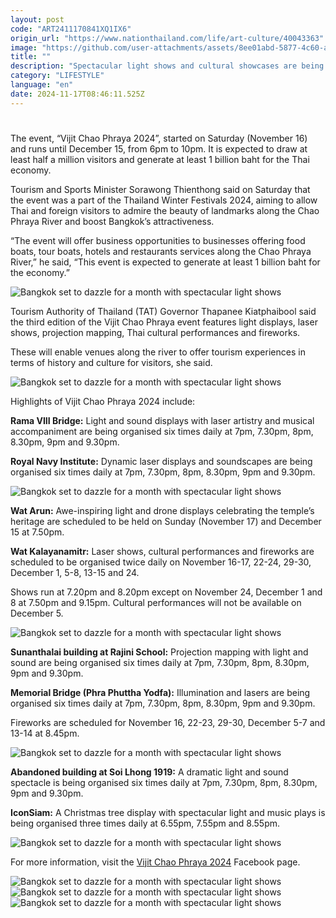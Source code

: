 ```yaml
---
layout: post
code: "ART2411170841XQ1IX6"
origin_url: "https://www.nationthailand.com/life/art-culture/40043363"
image: "https://github.com/user-attachments/assets/8ee01abd-5877-4c60-ac99-07ca32adda39"
title: ""
description: "Spectacular light shows and cultural showcases are being held for a month at eight venues along the Chao Phraya River in Bangkok in a bid to attract Thai and foreign visitors."
category: "LIFESTYLE"
language: "en"
date: 2024-11-17T08:46:11.525Z
---
```


# 









The event, “Vijit Chao Phraya 2024”, started on Saturday (November 16) and runs until December 15, from 6pm to 10pm. It is expected to draw at least half a million visitors and generate at least 1 billion baht for the Thai economy.

Tourism and Sports Minister Sorawong Thienthong said on Saturday that the event was a part of the Thailand Winter Festivals 2024, aiming to allow Thai and foreign visitors to admire the beauty of landmarks along the Chao Phraya River and boost Bangkok’s attractiveness.

“The event will offer business opportunities to businesses offering food boats, tour boats, hotels and restaurants services along the Chao Phraya River,” he said, “This event is expected to generate at least 1 billion baht for the economy.”

  ![Bangkok set to dazzle for a month with spectacular light shows](https://github.com/user-attachments/assets/98605f60-424e-4dfe-adf8-9a0c070c6a09)

Tourism Authority of Thailand (TAT) Governor Thapanee Kiatphaibool said the third edition of the Vijit Chao Phraya event features light displays, laser shows, projection mapping, Thai cultural performances and fireworks.

These will enable venues along the river to offer tourism experiences in terms of history and culture for visitors, she said.

  ![Bangkok set to dazzle for a month with spectacular light shows](https://github.com/user-attachments/assets/827e6f7f-567f-403e-a596-2755a656f316)

Highlights of Vijit Chao Phraya 2024 include:

**Rama VIII Bridge:** Light and sound displays with laser artistry and musical accompaniment are being organised six times daily at 7pm, 7.30pm, 8pm, 8.30pm, 9pm and 9.30pm.

**Royal Navy Institute:** Dynamic laser displays and soundscapes are being organised six times daily at 7pm, 7.30pm, 8pm, 8.30pm, 9pm and 9.30pm.

  ![Bangkok set to dazzle for a month with spectacular light shows](https://media.nationthailand.com/uploads/images/contents/w1024/2024/11/ibToqlcwTWU23OaHmUn6.webp?x-image-process=style/lg-webp)

**Wat Arun:** Awe-inspiring light and drone displays celebrating the temple’s heritage are scheduled to be held on Sunday (November 17) and December 15 at 7.50pm.

**Wat Kalayanamitr:** Laser shows, cultural performances and fireworks are scheduled to be organised twice daily on November 16-17, 22-24, 29-30, December 1, 5-8, 13-15 and 24.

Shows run at 7.20pm and 8.20pm except on November 24, December 1 and 8 at 7.50pm and 9.15pm. Cultural performances will not be available on December 5.

  ![Bangkok set to dazzle for a month with spectacular light shows](https://media.nationthailand.com/uploads/images/contents/w1024/2024/11/UdxK9ViWn7Af1xrmEtIj.webp?x-image-process=style/lg-webp)

**Sunanthalai building at Rajini School:** Projection mapping with light and sound are being organised six times daily at 7pm, 7.30pm, 8pm, 8.30pm, 9pm and 9.30pm.

**Memorial Bridge (Phra Phuttha Yodfa):** Illumination and lasers are being organised six times daily at 7pm, 7.30pm, 8pm, 8.30pm, 9pm and 9.30pm.

Fireworks are scheduled for November 16, 22-23, 29-30, December 5-7 and 13-14 at 8.45pm.

  ![Bangkok set to dazzle for a month with spectacular light shows](https://media.nationthailand.com/uploads/images/contents/w1024/2024/11/0kOnqWyHEemgoU2sXDu9.webp?x-image-process=style/lg-webp)

**Abandoned building at Soi Lhong 1919:** A dramatic light and sound spectacle is being organised six times daily at 7pm, 7.30pm, 8pm, 8.30pm, 9pm and 9.30pm.

**IconSiam:** A Christmas tree display with spectacular light and music plays is being organised three times daily at 6.55pm, 7.55pm and 8.55pm.

  ![Bangkok set to dazzle for a month with spectacular light shows](https://github.com/user-attachments/assets/811faca1-8cc7-42ff-9451-64b7251748cd)

For more information, visit the [Vijit Chao Phraya 2024](https://www.facebook.com/vijitchaophraya2024/) Facebook page.

   ![Bangkok set to dazzle for a month with spectacular light shows](https://github.com/user-attachments/assets/11c3ca88-7654-4865-ab21-2b867e513a72)  ![Bangkok set to dazzle for a month with spectacular light shows](https://media.nationthailand.com/uploads/images/contents/w1024/2024/11/xoNGiiKxTbsi0W6PXiCF.webp?x-image-process=style/lg-webp)   ![Bangkok set to dazzle for a month with spectacular light shows](https://github.com/user-attachments/assets/5cd0ad29-0ed9-424c-bbf2-29e6c0c45a98)

